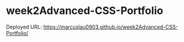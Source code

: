 # week2Advanced-CSS-Portfolio

Deployed URL: https://marcuslau0903.github.io/week2Advanced-CSS-Portfolio/
